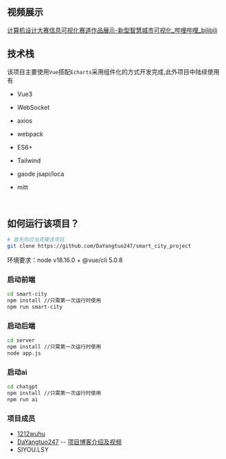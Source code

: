 ## 视频展示
[计算机设计大赛信息可视化赛道作品展示-新型智慧城市可视化_哔哩哔哩_bilibili](https://www.bilibili.com/video/BV1TH4y1X7BL/?t=1&spm_id_from=333.1350.jump_directly&vd_source=bc4fa866e16a93e8322d340eefe71de3)



## 技术栈

该项目主要使用`Vue`搭配`Echarts`采用组件化的方式开发完成,此外项目中陆续使用有

- Vue3

- WebSocket

- axios

- webpack

- ES6+

- Tailwind

- gaode jsapi/loca

- mitt

  ​    

## 如何运行该项目？

```bash
# 首先你应当克隆该项目
git clone https://github.com/DaYangtuo247/smart_city_project
```

环境要求：node v18.16.0 + @vue/cli 5.0.8

### 启动前端

```bash
cd smart-city
npm install //只需第一次运行时使用
npm run smart-city
```

### 启动后端

```bash
cd server
npm install //只需第一次运行时使用
node app.js
```

### 启动ai

```bash
cd chatgpt
npm install //只需第一次运行时使用
npm run ai
```

### 项目成员
- [1212wuhu](https://github.com/1212wuhu)
- [DaYangtuo247](https://github.com/DaYangtuo247) -- [项目博客介绍及视频](https://www.wqlblog.cn/%e5%9f%ba%e4%ba%8egpt%e5%92%8c%e5%9f%8e%e5%b8%82%e4%bf%a1%e6%81%af%e6%a8%a1%e5%9e%8b%e7%9a%84%e6%96%b0%e5%9e%8b%e6%99%ba%e6%85%a7%e5%9f%8e%e5%b8%82%e5%8f%af%e8%a7%86%e5%8c%96%e4%b8%8e%e5%88%86/)
- SIYOU.LSY
